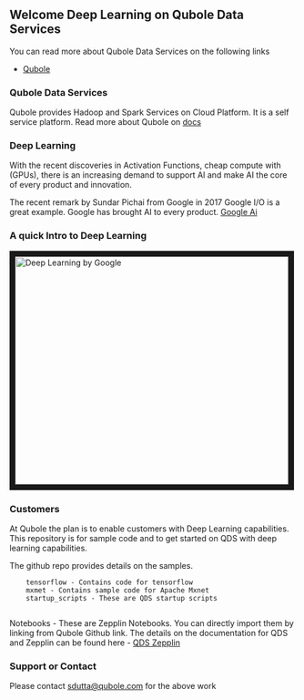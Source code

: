 
## Welcome Deep Learning on Qubole Data Services

You can read more about Qubole Data Services on the following links

- [Qubole](https://www.qubole.com)

### Qubole Data Services

Qubole provides Hadoop and Spark Services on Cloud Platform. It is a self service platform.
Read more about Qubole on [docs](http://docs.qubole.com "Qubole Docs")

### Deep Learning

With the recent discoveries in Activation Functions, cheap compute with (GPUs), there is an increasing demand to support AI and make AI the core of every product and innovation.

The recent remark by Sundar Pichai from Google in 2017 Google I/O is a great example. Google has brought AI to every product.
[Google Ai](https://google.ai/ "Google AI")

### A quick Intro to Deep Learning

<a href="http://www.youtube.com/watch?feature=player_embedded&v=iF8dRePlPUo" target="_blank"><img src="http://img.youtube.com/vi/iF8dRePlPUo/0.jpg" 
alt="Deep Learning by Google" width="480" height="400" border="10" /></a>

### Customers

At Qubole the plan is to enable customers with Deep Learning capabilities. This repository is for sample code and to get started on QDS with deep learning capabilities. 



The github repo provides details on the samples.

```
	tensorflow - Contains code for tensorflow
	mxmet - Contains sample code for Apache Mxnet
	startup_scripts - These are QDS startup scripts


```

Notebooks - These are Zepplin Notebooks. You can directly import them by linking from Qubole Github link.
The details on the documentation for QDS and Zepplin can be found here - [QDS Zepplin](http://docs.qubole.com/en/latest/user-guide/features/notebook/link-notebook-github.html)

### Support or Contact
Please contact sdutta@qubole.com for the above work